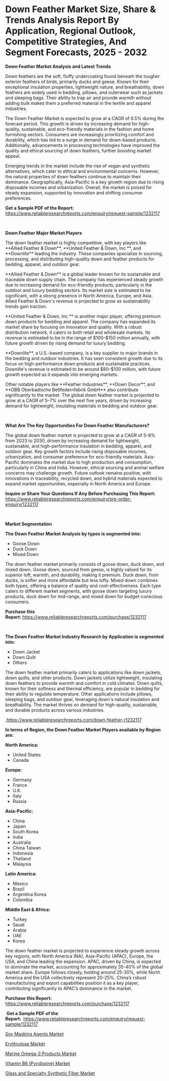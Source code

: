 <p><h1>Down Feather Market Size, Share & Trends Analysis Report By Application, Regional Outlook, Competitive Strategies, And Segment Forecasts, 2025 - 2032</h1></p><p><strong>Down Feather Market Analysis and Latest Trends</strong></p>
<p><p>Down feathers are the soft, fluffy undercoating found beneath the tougher exterior feathers of birds, primarily ducks and geese. Known for their exceptional insulation properties, lightweight nature, and breathability, down feathers are widely used in bedding, pillows, and outerwear such as jackets and sleeping bags. Their ability to trap air and provide warmth without adding bulk makes them a preferred material in the textile and apparel industries.</p><p>The Down Feather Market is expected to grow at a CAGR of 6.5% during the forecast period. This growth is driven by increasing demand for high-quality, sustainable, and eco-friendly materials in the fashion and home furnishing sectors. Consumers are increasingly prioritizing comfort and durability, which has led to a surge in demand for down-based products. Additionally, advancements in processing technologies have improved the quality and ethical sourcing of down feathers, further boosting market appeal.</p><p>Emerging trends in the market include the rise of vegan and synthetic alternatives, which cater to ethical and environmental concerns. However, the natural properties of down feathers continue to maintain their dominance. Geographically, Asia-Pacific is a key growth region due to rising disposable incomes and urbanization. Overall, the market is poised for steady expansion, supported by innovation and shifting consumer preferences.</p></p>
<p><strong>Get a Sample PDF of the Report:&nbsp;</strong> <a href="https://www.reliableresearchreports.com/enquiry/request-sample/1232117?utm_campaign=2198&utm_medium=2&utm_source=Github&utm_content=ia&utm_term=26012025&utm_id=down-feather">https://www.reliableresearchreports.com/enquiry/request-sample/1232117</a></p>
<p>&nbsp;</p>
<p><strong>Down Feather Major Market Players</strong></p>
<p><p>The down feather market is highly competitive, with key players like **Allied Feather & Down**, **United Feather & Down, Inc.**, and **Downlite** leading the industry. These companies specialize in sourcing, processing, and distributing high-quality down and feather products for bedding, apparel, and outdoor gear.</p><p>**Allied Feather & Down** is a global leader known for its sustainable and traceable down supply chain. The company has experienced steady growth due to increasing demand for eco-friendly products, particularly in the outdoor and luxury bedding sectors. Its market size is estimated to be significant, with a strong presence in North America, Europe, and Asia. Allied Feather & Down's revenue is projected to grow as sustainability trends gain traction.</p><p>**United Feather & Down, Inc.** is another major player, offering premium down products for bedding and apparel. The company has expanded its market share by focusing on innovation and quality. With a robust distribution network, it caters to both retail and wholesale markets. Its revenue is estimated to be in the range of $100–$150 million annually, with future growth driven by rising demand for luxury bedding.</p><p>**Downlite**, a U.S.-based company, is a key supplier to major brands in the bedding and outdoor industries. It has seen consistent growth due to its focus on high-performance down products and sustainable practices. Downlite's revenue is estimated to be around $80–$100 million, with future growth expected as it expands into emerging markets.</p><p>Other notable players like **Feather Industries**, **Down Decor**, and **OBB Oberbadische Bettfedernfabrik GmbH** also contribute significantly to the market. The global down feather market is projected to grow at a CAGR of 5–7% over the next five years, driven by increasing demand for lightweight, insulating materials in bedding and outdoor gear.</p></p>
<p>&nbsp;</p>
<p><strong>What Are The Key Opportunities For Down Feather Manufacturers?</strong></p>
<p><p>The global down feather market is projected to grow at a CAGR of 5-6% from 2023 to 2030, driven by increasing demand for lightweight, sustainable, and high-performance insulation in bedding, apparel, and outdoor gear. Key growth factors include rising disposable incomes, urbanization, and consumer preference for eco-friendly materials. Asia-Pacific dominates the market due to high production and consumption, particularly in China and India. However, ethical sourcing and animal welfare concerns may challenge growth. Future outlook remains positive, with innovations in traceability, recycled down, and hybrid materials expected to expand market opportunities, especially in North America and Europe.</p></p>
<p><strong>Inquire or Share Your Questions If Any Before Purchasing This Report:</strong> <a href="https://www.reliableresearchreports.com/enquiry/pre-order-enquiry/1232117?utm_campaign=2198&utm_medium=2&utm_source=Github&utm_content=ia&utm_term=26012025&utm_id=down-feather">https://www.reliableresearchreports.com/enquiry/pre-order-enquiry/1232117</a></p>
<p>&nbsp;</p>
<p><strong>Market Segmentation</strong></p>
<p><strong>The Down Feather Market Analysis by types is segmented into:</strong></p>
<p><ul><li>Goose Down</li><li>Duck Down</li><li>Mixed Down</li></ul></p>
<p><p>The down feather market primarily consists of goose down, duck down, and mixed down. Goose down, sourced from geese, is highly valued for its superior loft, warmth, and durability, making it premium. Duck down, from ducks, is softer and more affordable but less lofty. Mixed down combines both types, offering a balance of quality and cost-effectiveness. Each type caters to different market segments, with goose down targeting luxury products, duck down for mid-range, and mixed down for budget-conscious consumers.</p></p>
<p><strong>Purchase this Report:&nbsp;</strong><a href="https://www.reliableresearchreports.com/purchase/1232117?utm_campaign=2198&utm_medium=2&utm_source=Github&utm_content=ia&utm_term=26012025&utm_id=down-feather">https://www.reliableresearchreports.com/purchase/1232117</a></p>
<p>&nbsp;</p>
<p><strong>The Down Feather Market Industry Research by Application is segmented into:</strong></p>
<p><ul><li>Down Jacket</li><li>Down Quilt</li><li>Others</li></ul></p>
<p><p>The down feather market primarily caters to applications like down jackets, down quilts, and other products. Down jackets utilize lightweight, insulating down feathers to provide warmth and comfort in cold climates. Down quilts, known for their softness and thermal efficiency, are popular in bedding for their ability to regulate temperature. Other applications include pillows, sleeping bags, and outdoor gear, leveraging down's natural insulation and breathability. The market thrives on demand for high-quality, sustainable, and durable products across various industries.</p></p>
<p><a href="https://www.reliableresearchreports.com/down-feather-r1232117?utm_campaign=2198&utm_medium=2&utm_source=Github&utm_content=ia&utm_term=26012025&utm_id=down-feather">&nbsp;https://www.reliableresearchreports.com/down-feather-r1232117</a></p>
<p><strong>In terms of Region, the Down Feather Market Players available by Region are:</strong></p>
<p>
    <p> <strong> North America: </strong>
        <ul>
            <li>United States</li>
            <li>Canada</li>
        </ul>
        </p> 
    <p> <strong> Europe: </strong>
        <ul>
            <li>Germany</li>
            <li>France</li>
            <li>U.K.</li>
            <li>Italy</li>
            <li>Russia</li>
        </ul>
        </p> 
    <p> <strong> Asia-Pacific: </strong>
        <ul>
            <li>China</li>
            <li>Japan</li>
            <li>South Korea</li>
            <li>India</li>
            <li>Australia</li>
            <li>China Taiwan</li>
            <li>Indonesia</li>
            <li>Thailand</li>
            <li>Malaysia</li>
        </ul>
        </p> 
    <p> <strong> Latin America: </strong>
        <ul>
            <li>Mexico</li>
            <li>Brazil</li>
            <li>Argentina Korea</li>
            <li>Colombia</li>
        </ul>
        </p> 
    <p> <strong> Middle East & Africa: </strong>
        <ul>
            <li>Turkey</li>
            <li>Saudi</li>
            <li>Arabia</li>
            <li>UAE</li>
            <li>Korea</li>
        </ul>
    </p>
    </p>
<p><p>The down feather market is projected to experience steady growth across key regions, with North America (NA), Asia-Pacific (APAC), Europe, the USA, and China leading the expansion. APAC, driven by China, is expected to dominate the market, accounting for approximately 35-40% of the global market share. Europe follows closely, holding around 25-30%, while North America and the USA collectively represent 20-25%. China’s robust manufacturing and export capabilities position it as a key player, contributing significantly to APAC’s dominance in the market.</p></p>
<p><strong>Purchase this Report: </strong><a href="https://www.reliableresearchreports.com/purchase/1232117?utm_campaign=2198&utm_medium=2&utm_source=Github&utm_content=ia&utm_term=26012025&utm_id=down-feather">https://www.reliableresearchreports.com/purchase/1232117</a></p>
<p>&nbsp;<strong>Get a Sample PDF of the Report:&nbsp;&nbsp;</strong><a href="https://www.reliableresearchreports.com/enquiry/request-sample/1232117?utm_campaign=2198&utm_medium=2&utm_source=Github&utm_content=ia&utm_term=26012025&utm_id=down-feather">https://www.reliableresearchreports.com/enquiry/request-sample/1232117</a></p>
<p><strong></strong></p>
<p><p><a href="https://www.linkedin.com/pulse/growth-forecast-revenue-outlook-soy-masking-agents-market-6ulyf?utm_campaign=2198&utm_medium=2&utm_source=Github&utm_content=ia&utm_term=26012025&utm_id=down-feather">Soy Masking Agents Market</a></p><p><a href="https://www.linkedin.com/pulse/key-trends-growth-drivers-erythrulose-market-striking-cagr-f1ruf?utm_campaign=2198&utm_medium=2&utm_source=Github&utm_content=ia&utm_term=26012025&utm_id=down-feather">Erythrulose Market</a></p><p><a href="https://www.linkedin.com/pulse/marine-omega-3-products-market-analysis-2025-2032-strong-cagr-pqrdf?utm_campaign=2198&utm_medium=2&utm_source=Github&utm_content=ia&utm_term=26012025&utm_id=down-feather">Marine Omega-3 Products Market</a></p><p><a href="https://www.linkedin.com/pulse/industry-analysis-competitive-strategies-vitamin-b6-pyridoxine-zaj0f?utm_campaign=2198&utm_medium=2&utm_source=Github&utm_content=ia&utm_term=26012025&utm_id=down-feather">Vitamin B6 (Pyridoxine) Market</a></p><p><a href="https://www.linkedin.com/pulse/key-metrics-glass-specialty-synthetic-fiber-market-report-cep5f?utm_campaign=2198&utm_medium=2&utm_source=Github&utm_content=ia&utm_term=26012025&utm_id=down-feather">Glass and Specialty Synthetic Fiber Market</a></p></p>